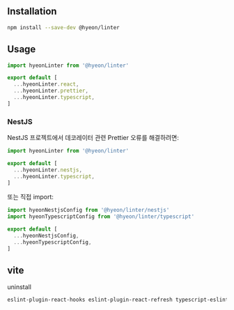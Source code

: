 ## Installation

```bash
npm install --save-dev @hyeon/linter
```

## Usage

```js
import hyeonLinter from '@hyeon/linter'

export default [
  ...hyeonLinter.react,
  ...hyeonLinter.prettier,
  ...hyeonLinter.typescript,
]
```

### NestJS

NestJS 프로젝트에서 데코레이터 관련 Prettier 오류를 해결하려면:

```js
import hyeonLinter from '@hyeon/linter'

export default [
  ...hyeonLinter.nestjs,
  ...hyeonLinter.typescript,
]
```

또는 직접 import:

```js
import hyeonNestjsConfig from '@hyeon/linter/nestjs'
import hyeonTypescriptConfig from '@hyeon/linter/typescript'

export default [
  ...hyeonNestjsConfig,
  ...hyeonTypescriptConfig,
]
```

## vite

uninstall

```bash
eslint-plugin-react-hooks eslint-plugin-react-refresh typescript-eslint globals @eslint/js
```
